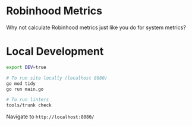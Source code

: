 # Robinhood Metrics

Why not calculate Robinhood metrics just like you do for system metrics?


# Local Development
```bash
export DEV=true

# To run site locally (localhost 8080)
go mod tidy
go run main.go

# To run linters
tools/trunk check
```

Navigate to `http://localhost:8080/`